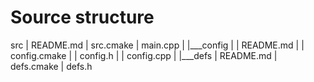 # Source structure

src
|   README.md
|   src.cmake
|   main.cpp
|
|___config
|   |   README.md
|   |   config.cmake
|   |   config.h
|   |   config.cpp
|
|___defs
    |   README.md
    |   defs.cmake
    |   defs.h

